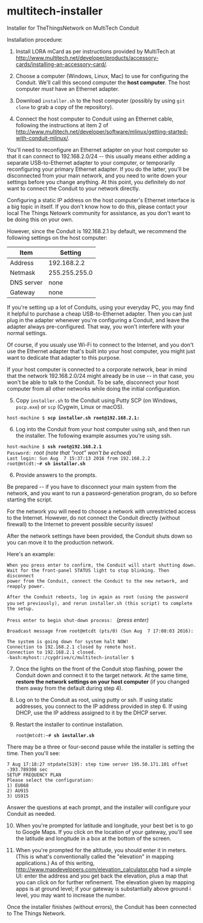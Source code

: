 # multitech-installer
Installer for TheThingsNetwork on MultiTech Conduit

Installation procedure:

1. Install LORA mCard as per instructions provided by MultiTech at
<http://www.multitech.net/developer/products/accessory-cards/installing-an-accessory-card/>.

2. Choose a computer (Windows, Linux, Mac) to use for configuring the Conduit. We'll call
this second computer the **host computer**. The host computer *must* have an Ethernet adapter.

3. Download `installer.sh` to the host computer (possibly
by using `git clone` to grab a copy of the repository). 

4. Connect the host computer to Conduit using an Ethernet cable, following the instructions at item 2 of
<http://www.multitech.net/developer/software/mlinux/getting-started-with-conduit-mlinux/>.

 You'll need to reconfigure an Ethernet adapter on your host computer so 
that it can connect to 192.168.2.0/24 -- this usually means either adding a
separate USB-to-Ethernet adapter to your computer, or temporarily reconfiguring
your primary Ethernet adapter. If you do the latter, you'll be disconnected
from your main network, and you need to write down your settings before you 
change anything. At this point, you definitely do *not* want to connect the Conduit
to your network directly.

 Configuring a static IP address on the host computer's Ethernet interface is a big topic in itself. If you
don't know how to do this, please contact your local The Things Netowrk community for
assistance, as you don't want to be doing this on your own.

 However, since the Conduit is 192.168.2.1 by default, we recommend the following settings on the host computer:

 Item|Setting
 ----|-------
 Address|192.168.2.2
 Netmask|255.255.255.0
 DNS server|none
 Gateway|none

 If you're setting up a lot of Conduits, using your everyday PC, you may find it helpful to purchase a cheap
USB-to-Ethernet adapter. Then you can just plug in the adapter whenever you're configuring a Conduit, and leave
the adapter always pre-configured. That way, you won't interfere with your normal settings.

 Of course, if you usualy use Wi-Fi to connect to the Internet, and you don't use the Ethernet adapter that's built
into your host computer, you might just want to dedicate that adapter to this purpose.  

 If your host computer is connected to a corporate network, bear in mind that the network 192.168.2.0/24
 might already be in use -- in that case, you won't be able to talk to the Conduit. To be safe, 
 disconnect your host computer from all other networks while doing the initial configuration.


5. Copy `installer.sh` to the Conduit using Putty SCP (on Windows, `pscp.exe`) or `scp` (Cygwin, Linux or macOS).

  `host-machine $ `**`scp installer.sh root@192.168.2.1:`**

6. Log into the Conduit from your host computer using ssh, and then run the installer. The following example assumes
you're using ssh.

  `host-machine $ `**`ssh root@192.168.2.1`**  
  `Password: `_root_ _(note that "root" won't be echoed)_  
  `Last login: Sun Aug  7 15:37:13 2016 from 192.168.2.2`  
  `root@mtcdt:~# `**`sh installer.sh`**

6. Provide answers to the prompts.  

 Be prepared -- if you have to disconnect your main system from the network, and you want to run a password-generation
 program, do so before starting the script.

   For the network you will need to choose a network with unrestricted access to the
   Internet. However, do not connect the Conduit directly (without firewall) to
   the Internet to prevent possible security issues!

   After the network settings have been provided, the Conduit shuts down so you can move it to the production network. 

 Here's an example:

 `When you press enter to confirm, the Conduit will start shutting down.`   
 `Wait for the front-panel STATUS light to stop blinking. Then disconnect`  
 `power from the Conduit, connect the Conduit to the new network, and`  
 `reapply power.`

 `After the Conduit reboots, log in again as root (using the password you`
 `set previously), and rerun installer.sh (this script) to complete the setup.`

 `Press enter to begin shut-down process: `  _(press enter)_

 `Broadcast message from root@mtcdt (pts/0) (Sun Aug  7 17:08:03 2016):`  
  
 `The system is going down for system halt NOW!`  
 `Connection to 192.168.2.1 closed by remote host.`  
 `Connection to 192.168.2.1 closed.`  
 `-bash:myhost::/cygdrive/c/multitech-installer $ `

7. Once the
   lights on the front of the Conduit stop flashing, power the Conduit down and
   connect it to the target network. At the same time, **restore the network settings on your
   host computer** (if you changed them away from the default during step 4).

8. Log on to the Conduit as root, using putty or ssh. If using static addresses, you connect to the IP address provided in
   step 6. If using DHCP, use the IP address assigned to it by the DHCP server.

9. Restart the installer to continue installation.

    `root@mtcdt:~# `**`sh installer.sh`**

 There may be a three or four-second pause while the installer is setting the time. Then you'll see:

  `7 Aug 17:18:27 ntpdate[519]: step time server 195.50.171.101 offset -393.789308 sec`  
  `SETUP FREQUENCY PLAN`  
  `Please select the configuration:`  
  `1) EU868`  
  `2) AU915`  
  `3) US915`  

 Answer the questions at each prompt, and the installer will configure your Conduit as needed.

10. When you're prompted for latitude and longitude, your best bet is to go to Google Maps. If you click on the location
 of your gateway, you'll see the latitude and longitude in a box at the bottom of the screen.

11. When you're prompted for the altitude, you should enter it in meters. (This is what's conventionally called the 
 "elevation" in mapping applications.) As of this writing, http://www.mapdevelopers.com/elevation_calculator.php 
 had a simple UI: enter the address and you get back the elevation, plus a map that you can click on for further 
 refinement. The elevation given by mapping apps is at ground level; if your gateway is substantially above ground i
 level, you may want to increase the number. 

Once the installer finishes (without errors), the Conduit has been connected to The Things Network.
